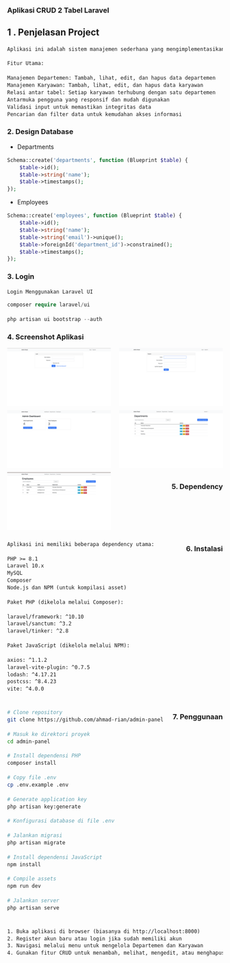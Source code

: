 ### Aplikasi CRUD 2 Tabel Laravel

## 1 . Penjelasan Project

```txt
Aplikasi ini adalah sistem manajemen sederhana yang mengimplementasikan operasi CRUD (Create, Read, Update, Delete) pada dua tabel utama: Departments (Departemen) dan Employees (Karyawan). Dibangun menggunakan framework Laravel, aplikasi ini menyediakan antarmuka admin yang intuitif untuk mengelola data departemen dan karyawan dalam suatu organisasi.

Fitur Utama:

Manajemen Departemen: Tambah, lihat, edit, dan hapus data departemen
Manajemen Karyawan: Tambah, lihat, edit, dan hapus data karyawan
Relasi antar tabel: Setiap karyawan terhubung dengan satu departemen
Antarmuka pengguna yang responsif dan mudah digunakan
Validasi input untuk memastikan integritas data
Pencarian dan filter data untuk kemudahan akses informasi
```

### 2. Design Database

-   Departments

```php
Schema::create('departments', function (Blueprint $table) {
    $table->id();
    $table->string('name');
    $table->timestamps();
});
```

-   Employees

```php
Schema::create('employees', function (Blueprint $table) {
    $table->id();
    $table->string('name');
    $table->string('email')->unique();
    $table->foreignId('department_id')->constrained();
    $table->timestamps();
});
```

### 3. Login

```txt
Login Menggunakan Laravel UI
```

```php
composer require laravel/ui

php artisan ui bootstrap --auth

```

### 4. Screenshot Aplikasi

<div style="display: flex; flex-wrap: wrap; gap: 10px; justify-content: space-between;">
<img src="/Screenshot/login.png" alt="login" style="width: 48%; max-width: 300px;"/>
  <img src="/Screenshot/register.png" alt="Register" style="width: 48%; max-width: 300px;"/>
  <img src="/Screenshot/dashboard.png" alt="Dashboard" style="width: 48%; max-width: 300px;"/>
  <img src="/Screenshot/departments.png" alt="Departemen" style="width: 48%; max-width: 300px;"/>
  <img src="/Screenshot/employee.png" alt="Karyawan" style="width: 48%; max-width: 300px;"/>

### 5. Dependency

```txt
Aplikasi ini memiliki beberapa dependency utama:

PHP >= 8.1
Laravel 10.x
MySQL
Composer
Node.js dan NPM (untuk kompilasi asset)

Paket PHP (dikelola melalui Composer):

laravel/framework: ^10.10
laravel/sanctum: ^3.2
laravel/tinker: ^2.8

Paket JavaScript (dikelola melalui NPM):

axios: ^1.1.2
laravel-vite-plugin: ^0.7.5
lodash: ^4.17.21
postcss: ^8.4.23
vite: ^4.0.0
```

### 6. Instalasi

```bash
# Clone repository
git clone https://github.com/ahmad-rian/admin-panel

# Masuk ke direktori proyek
cd admin-panel

# Install dependensi PHP
composer install

# Copy file .env
cp .env.example .env

# Generate application key
php artisan key:generate

# Konfigurasi database di file .env

# Jalankan migrasi
php artisan migrate

# Install dependensi JavaScript
npm install

# Compile assets
npm run dev

# Jalankan server
php artisan serve
```

### 7. Penggunaan

```txt
1. Buka aplikasi di browser (biasanya di http://localhost:8000)
2. Register akun baru atau login jika sudah memiliki akun
3. Navigasi melalui menu untuk mengelola Departemen dan Karyawan
4. Gunakan fitur CRUD untuk menambah, melihat, mengedit, atau menghapus data
```
